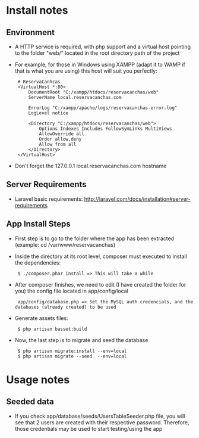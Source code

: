 # Install notes

## Environment 

 - A HTTP service is required, with php support and a virtual host pointing to the folder "web/" located in the root directory path of the project
 - For example, for those in Windows using XAMPP (adapt it to WAMP if that is what you are using) this host will suit you perfectly:

        # ReservaCanhcas
        <VirtualHost *:80>
            DocumentRoot "C:/xampp/htdocs/reservacanchas/web"
            ServerName local.reservacanchas.com
            
            ErrorLog "C:/xampp/apache/logs/reservacanchas-error.log"
            LogLevel notice

            <Directory "C:/xampp/htdocs/reservacanchas/web">
                Options Indexes Includes FollowSymLinks MultiViews
                AllowOverride all
                Order allow,deny
                Allow from all
            </Directory>
        </VirtualHost>

 - Don't forget the 127.0.0.1 local.reservacanchas.com hostname

## Server Requirements

 - Laravel basic requirements: http://laravel.com/docs/installation#server-requirements

## App Install Steps

 - First step is to go to the folder where the app has been extracted (example: cd /var/www/reservacanchas)

 - Inside the directory at its root level, composer must executed to install the dependencies:

        $ ./composer.phar install => This will take a while

 - After composer finishes, we need to edit (I have created the folder for you) the config file located in app/config/local

        app/config/database.php => Set the MySQL auth credencials, and the databases (already created) to be used
    
 - Generate assets files:

        $ php artisan basset:build
    
 - Now, the last step is to migrate and seed the database
 
        $ php artisan migrate:install --env=local
        $ php artisan migrate --seed  --env=local


# Usage notes

## Seeded data

 - If you check app/database/seeds/UsersTableSeeder.php file, you will see that 2 users are created with their respective password. Therefore, those credentials may be used to start testing/using the app